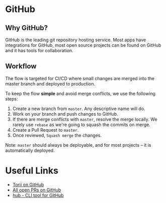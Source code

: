 # GitHub

## Why GitHub?

GitHub is the leading git repository hosting service. Most apps have integrations for GitHub, most open source projects can be found on GitHub and it has tools for collaboration.

## Workflow

The flow is targeted for CI/CD where small changes are merged into the master branch and deployed to production.

To keep the flow **simple** and avoid merge conflicts, we use the following steps:

1. Create a new branch from `master`. Any descriptive name will do.
2. Work on your branch and push changes to GitHub.
3. If there are merge conflicts with `master`, resolve the merge locally. We rarely use `rebase` as we're going to squash the commits on merge.
4. Create a Pull Request to `master`.
5. Once reviewed, `Squash merge` the changes.

Note: `master` should always be deployable, and for most projects – it is automatically deployed.

# Useful Links

* [Torii on GitHub](https://github.com/toriihq)
* [All open PRs on GitHub](https://github.com/pulls?utf8=%E2%9C%93&q=is%3Aopen+is%3Apr+user%3Atoriihq+)
* [hub - CLI tool for GitHub](https://hub.github.com/)
